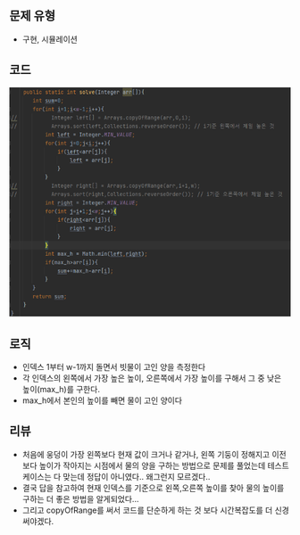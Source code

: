 ## 문제 유형
- 구현, 시뮬레이션
## 코드
![img.png](img.png)
## 로직
- 인덱스 1부터 w-1까지 돌면서 빗물이 고인 양을 측정한다
- 각 인덱스의 왼쪽에서 가장 높은 높이, 오른쪽에서 가장 높이를 구해서 그 중 낮은 높이(max_h)를 구한다.
- max_h에서 본인의 높이를 빼면 물이 고인 양이다
## 리뷰
- 처음에 웅덩이 가장 왼쪽보다 현재 값이 크거나 같거나, 왼쪽 기둥이 정해지고 이전 보다 높이가 작아지는 시점에서
물의 양을 구하는 방법으로 문제를 풀었는데 테스트케이스는 다 맞는데 정답이 아니였다.. 왜그런지 모르겠다..
- 결국 답을 참고하여 현재 인덱스를 기준으로 왼쪽,오른쪽 높이를 찾아 물의 높이를 구하는 더 좋은 방법을 알게되었다... 
- 그리고 copyOfRange를 써서 코드를 단순하게 하는 것 보다 시간복잡도를 더 신경써야겠다.


